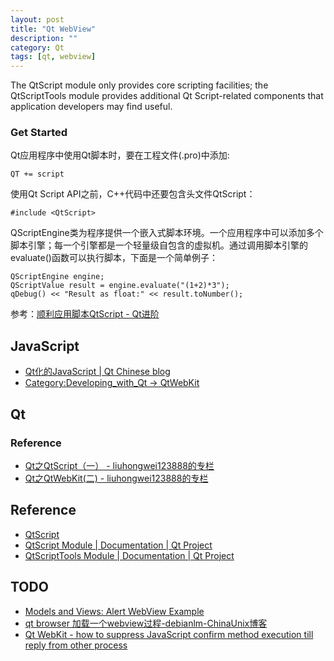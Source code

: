 ```yaml
---
layout: post
title: "Qt WebView"
description: ""
category: Qt
tags: [qt, webview]
--- 
```


The QtScript module only provides core scripting facilities; the QtScriptTools module provides additional Qt Script-related components that application developers may find useful.

### Get Started

Qt应用程序中使用Qt脚本时，要在工程文件(.pro)中添加:

    QT += script

使用Qt Script API之前，C++代码中还要包含头文件QtScript：

    #include <QtScript>

QScriptEngine类为程序提供一个嵌入式脚本环境。一个应用程序中可以添加多个脚本引擎；每一个引擎都是一个轻量级自包含的虚拟机。通过调用脚本引擎的evaluate()函数可以执行脚本，下面是一个简单例子：

    QScriptEngine engine;
    QScriptValue result = engine.evaluate("(1+2)*3");
    qDebug() << "Result as float:" << result.toNumber();

参考：[顺利应用脚本QtScript - Qt进阶](http://www.thisisqt.com/forum/viewthread.php?tid=317)

<!--more-->

## JavaScript 

- [Qt化的JavaScript | Qt Chinese blog](http://blog.qt.digia.com/cn/2013/05/17/qt%e5%8c%96%e7%9a%84javascript/)
- [Category:Developing_with_Qt -> QtWebKit](http://qt-project.org/wiki/Category:Developing_with_Qt::QtWebKit)

## Qt

### Reference

- [Qt之QtScript（一） - liuhongwei123888的专栏](http://blog.csdn.net/liuhongwei123888/article/details/6162159)
- [Qt之QtWebKit(二) - liuhongwei123888的专栏](http://blog.csdn.net/liuhongwei123888/article/details/6137094)

## Reference

- [QtScript](http://qt-project.org/wiki/Category:Developing_Qt::Qt_Script)
- [QtScript Module | Documentation | Qt Project](http://qt-project.org/doc/qt-4.8/qtscript.html)
- [QtScriptTools Module | Documentation | Qt Project](http://qt-project.org/doc/qt-4.8/qtscripttools.html)

## TODO

- [Models and Views: Alert WebView Example](http://qt-project.org/doc/qt-4.8/declarative-modelviews-webview-alerts.html)
- [qt browser 加载一个webview过程-debianlm-ChinaUnix博客](http://blog.chinaunix.net/uid-10225517-id-2968421.html)
- [Qt WebKit - how to suppress JavaScript confirm method execution till reply from other process](http://qt-project.org/forums/viewthread/19023)
